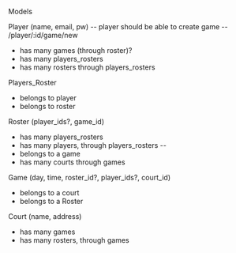 Models

Player (name, email, pw) -- player should be able to create game -- /player/:id/game/new
- has many games (through roster)?
- has many players_rosters
- has many rosters through players_rosters

Players_Roster
- belongs to player
- belongs to roster

Roster (player_ids?, game_id)
- has many players_rosters
- has many players, through players_rosters
--
- belongs to a game
- has many courts through games

Game (day, time, roster_id?, player_ids?, court_id)
- belongs to a court
- belongs to a Roster

Court (name, address)
- has many games
- has many rosters, through games
